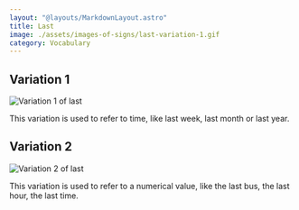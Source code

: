 ```yaml
---
layout: "@layouts/MarkdownLayout.astro"
title: Last
image: ./assets/images-of-signs/last-variation-1.gif
category: Vocabulary
---
```


## Variation 1

![Variation 1 of last](@signs/last-variation-1.gif)

This variation is used to refer to time,
like last week, last month or last year.

## Variation 2

![Variation 2 of last](@signs/last-variation-2.gif)

This variation is used to refer to a numerical value,
like the last bus, the last hour, the last time.
